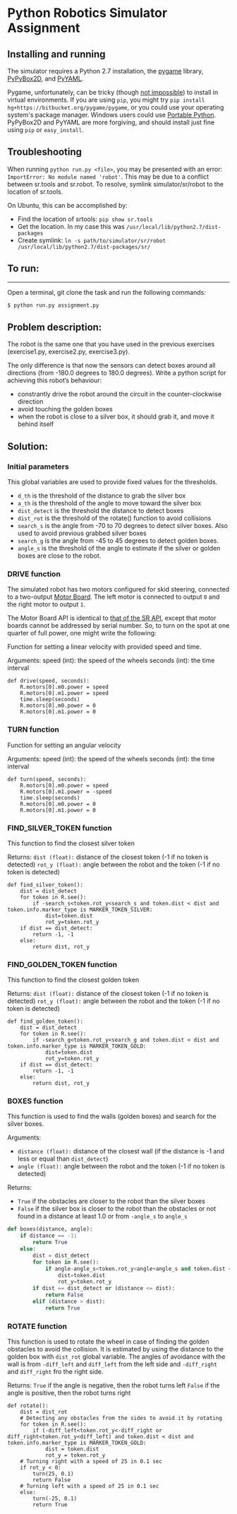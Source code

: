 Python Robotics Simulator Assignment
================================

Installing and running
----------------------

The simulator requires a Python 2.7 installation, the [pygame](http://pygame.org/) library, [PyPyBox2D](https://pypi.python.org/pypi/pypybox2d/2.1-r331), and [PyYAML](https://pypi.python.org/pypi/PyYAML/).

Pygame, unfortunately, can be tricky (though [not impossible](http://askubuntu.com/q/312767)) to install in virtual environments. If you are using `pip`, you might try `pip install hg+https://bitbucket.org/pygame/pygame`, or you could use your operating system's package manager. Windows users could use [Portable Python](http://portablepython.com/). PyPyBox2D and PyYAML are more forgiving, and should install just fine using `pip` or `easy_install`.

## Troubleshooting

When running `python run.py <file>`, you may be presented with an error: `ImportError: No module named 'robot'`. This may be due to a conflict between sr.tools and sr.robot. To resolve, symlink simulator/sr/robot to the location of sr.tools.

On Ubuntu, this can be accomplished by:
* Find the location of srtools: `pip show sr.tools`
* Get the location. In my case this was `/usr/local/lib/python2.7/dist-packages`
* Create symlink: `ln -s path/to/simulator/sr/robot /usr/local/lib/python2.7/dist-packages/sr/`

## To run:
-----------------------------
Open a terminal, git clone the task and run the following commands:

```bash
$ python run.py assignment.py
```

## Problem description: 

The robot is the same one that you have used in the previous exercises (exercise1.py, exercise2.py, exercise3.py). 

The only difference is that now the sensors
can detect boxes around all directions (from -180.0 degrees to 180.0 degrees).
Write a python script for achieving this robot’s behaviour:
- constrantly drive the robot around the circuit in the counter-clockwise direction
- avoid touching the golden boxes
- when the robot is close to a silver box, it should grab it, and move it behind itself

## Solution: 

### Initial parameters

This global variables are used to provide fixed values for the thresholds.

- `d_th` is the threshold of the distance to grab the silver box
- `a_th` is the threshold of the angle to move toward the silver box
- `dist_detect` is the threshold the distance to detect boxes
- `dist_rot` is the threshold of the rotate() function to avoid collisions
- `search_s` is the angle from -70 to 70 degrees to detect silver boxes. Also used to avoid previous grabbed silver boxes
- `search_g` is the angle from -45 to 45 degrees to detect golden boxes.
- `angle_s` is the threshold of the angle to estimate if the silver or golden boxes are close to the robot.

### DRIVE function

The simulated robot has two motors configured for skid steering, connected to a two-output [Motor Board](https://studentrobotics.org/docs/kit/motor_board). The left motor is connected to output `0` and the right motor to output `1`.

The Motor Board API is identical to [that of the SR API](https://studentrobotics.org/docs/programming/sr/motors/), except that motor boards cannot be addressed by serial number. So, to turn on the spot at one quarter of full power, one might write the following:

Function for setting a linear velocity with provided speed and time.

Arguments: speed (int): the speed of the wheels seconds (int): the time interval

```
def drive(speed, seconds):
    R.motors[0].m0.power = speed
    R.motors[0].m1.power = speed
    time.sleep(seconds)
    R.motors[0].m0.power = 0
    R.motors[0].m1.power = 0
```

### TURN function

Function for setting an angular velocity

Arguments: speed (int): the speed of the wheels seconds (int): the time interval
```
def turn(speed, seconds):
    R.motors[0].m0.power = speed
    R.motors[0].m1.power = -speed
    time.sleep(seconds)
    R.motors[0].m0.power = 0
    R.motors[0].m1.power = 0
```

### FIND_SILVER_TOKEN function
This function to find the closest silver token

Returns:
`dist (float):` distance of the closest token (-1 if no token is detected)
`rot_y (float):` angle between the robot and the token (-1 if no token is detected)

```
def find_silver_token():
    dist = dist_detect
    for token in R.see():
        if -search_s<token.rot_y<search_s and token.dist < dist and token.info.marker_type is MARKER_TOKEN_SILVER:
            dist=token.dist
            rot_y=token.rot_y
    if dist == dist_detect:
        return -1, -1
    else:
        return dist, rot_y
```
### FIND_GOLDEN_TOKEN function
This function to find the closest golden token

Returns:
`dist (float):` distance of the closest token (-1 if no token is detected)
`rot_y (float):` angle between the robot and the token (-1 if no token is detected)
```
def find_golden_token():
    dist = dist_detect
    for token in R.see():
        if -search_g<token.rot_y<search_g and token.dist < dist and token.info.marker_type is MARKER_TOKEN_GOLD:
            dist=token.dist
            rot_y=token.rot_y
    if dist == dist_detect:
        return -1, -1
    else:
        return dist, rot_y
```

### BOXES function

This function is used to find the walls (golden boxes) and search for the silver boxes. 

Arguments:
- `distance (float):` distance of the closest wall (if the distance is -1 and less or equal than `dist_detect`)
- `angle (float):` angle between the robot and the token (-1 if no token is detected)

Returns:
- `True` if the obstacles are closer to the robot than the silver boxes
- `False` if the silver box is closer to the robot than the obstacles or not found in a distance at least 1.0 or from `-angle_s` to `angle_s`

```python
def boxes(distance, angle):
    if distance == -1:
        return True
    else:
        dist = dist_detect
        for token in R.see():
            if angle-angle_s<token.rot_y<angle+angle_s and token.dist < dist and token.info.marker_type is MARKER_TOKEN_GOLD:
                dist=token.dist
                rot_y=token.rot_y
        if dist == dist_detect or (distance <= dist):
            return False
        elif (distance > dist):
            return True
```

### ROTATE function

This function is used to rotate the wheel in case of finding the golden obstacles to avoid the collision. It is estimated by using the distance to the golden box with `dist_rot` global variable. The angles of avoidance with the wall is from `-diff_left` and `diff_left` from the left side and `-diff_right` and `diff_right` fro the right side.
 
Returns:
`True` if the angle is negative, then the robot turns left
`False` if the angle is positive, then the robot turns right

```
def rotate():
    dist = dist_rot
    # Detecting any obstacles from the sides to avoid it by rotating 
    for token in R.see():
        if (-diff_left<token.rot_y<-diff_right or diff_right<token.rot_y<diff_left) and token.dist < dist and token.info.marker_type is MARKER_TOKEN_GOLD:
            dist = token.dist
            rot_y = token.rot_y
    # Turning right with a speed of 25 in 0.1 sec
    if rot_y < 0:
        turn(25, 0.1)
        return False
    # Turning left with a speed of 25 in 0.1 sec
    else:
        turn(-25, 0.1)
        return True
```

